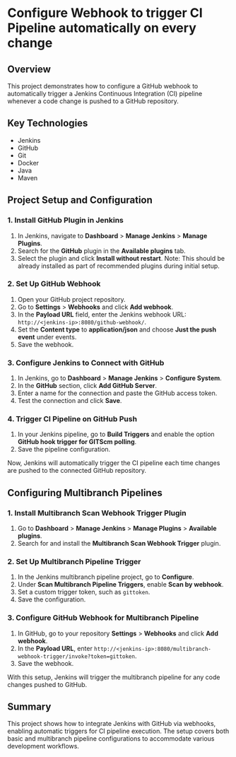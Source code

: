 # Configure Webhook to trigger CI Pipeline automatically on every change

## Overview
This project demonstrates how to configure a GitHub webhook to automatically trigger a Jenkins Continuous Integration (CI) pipeline whenever a code change is pushed to a GitHub repository.

## Key Technologies
- Jenkins
- GitHub
- Git
- Docker
- Java
- Maven

## Project Setup and Configuration

### 1. Install GitHub Plugin in Jenkins
1. In Jenkins, navigate to **Dashboard** > **Manage Jenkins** > **Manage Plugins**.
2. Search for the **GitHub** plugin in the **Available plugins** tab.
3. Select the plugin and click **Install without restart**.
Note: This should be already installed as part of recommended plugins during initial setup. 

### 2. Set Up GitHub Webhook
1. Open your GitHub project repository.
2. Go to **Settings** > **Webhooks** and click **Add webhook**.
3. In the **Payload URL** field, enter the Jenkins webhook URL: `http://<jenkins-ip>:8080/github-webhook/`.
4. Set the **Content type** to **application/json** and choose **Just the push event** under events.
5. Save the webhook.

### 3. Configure Jenkins to Connect with GitHub
1. In Jenkins, go to **Dashboard** > **Manage Jenkins** > **Configure System**.
2. In the **GitHub** section, click **Add GitHub Server**.
3. Enter a name for the connection and paste the GitHub access token.
4. Test the connection and click **Save**.

### 4. Trigger CI Pipeline on GitHub Push
1. In your Jenkins pipeline, go to **Build Triggers** and enable the option **GitHub hook trigger for GITScm polling**.
2. Save the pipeline configuration.

Now, Jenkins will automatically trigger the CI pipeline each time changes are pushed to the connected GitHub repository.

## Configuring Multibranch Pipelines

### 1. Install Multibranch Scan Webhook Trigger Plugin
1. Go to **Dashboard** > **Manage Jenkins** > **Manage Plugins** > **Available plugins**.
2. Search for and install the **Multibranch Scan Webhook Trigger** plugin.

### 2. Set Up Multibranch Pipeline Trigger
1. In the Jenkins multibranch pipeline project, go to **Configure**.
2. Under **Scan Multibranch Pipeline Triggers**, enable **Scan by webhook**.
3. Set a custom trigger token, such as `gittoken`.
4. Save the configuration.

### 3. Configure GitHub Webhook for Multibranch Pipeline
1. In GitHub, go to your repository **Settings** > **Webhooks** and click **Add webhook**.
2. In the **Payload URL**, enter `http://<jenkins-ip>:8080/multibranch-webhook-trigger/invoke?token=gittoken`.
3. Save the webhook.

With this setup, Jenkins will trigger the multibranch pipeline for any code changes pushed to GitHub.

## Summary
This project shows how to integrate Jenkins with GitHub via webhooks, enabling automatic triggers for CI pipeline execution. The setup covers both basic and multibranch pipeline configurations to accommodate various development workflows.
